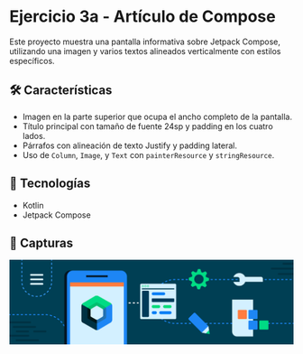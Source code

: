 # Ejercicio 3a - Artículo de Compose

Este proyecto muestra una pantalla informativa sobre Jetpack Compose, utilizando una imagen y varios textos alineados verticalmente con estilos específicos.

## 🛠️ Características

- Imagen en la parte superior que ocupa el ancho completo de la pantalla.
- Título principal con tamaño de fuente 24sp y padding en los cuatro lados.
- Párrafos con alineación de texto Justify y padding lateral.
- Uso de `Column`, `Image`, y `Text` con `painterResource` y `stringResource`.

## 🧪 Tecnologías

- Kotlin
- Jetpack Compose

## 📸 Capturas

![Captura](header.png)



